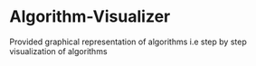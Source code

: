 # Algorithm-Visualizer
Provided graphical representation of algorithms i.e step by step visualization of algorithms
